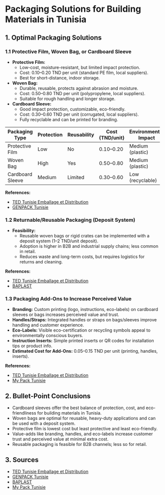 # Packaging Solutions for Building Materials in Tunisia

## 1. Optimal Packaging Solutions

### 1.1 Protective Film, Woven Bag, or Cardboard Sleeve
- **Protective Film:**
  - Low-cost, moisture-resistant, but limited impact protection.
  - Cost: 0.10–0.20 TND per unit (standard PE film, local suppliers).
  - Best for short-distance, indoor storage.
- **Woven Bag:**
  - Durable, reusable, protects against abrasion and moisture.
  - Cost: 0.50–0.80 TND per unit (polypropylene, local suppliers).
  - Suitable for rough handling and longer storage.
- **Cardboard Sleeve:**
  - Good impact protection, customizable, eco-friendly.
  - Cost: 0.30–0.60 TND per unit (corrugated, local suppliers).
  - Fully recyclable and can be printed for branding.

| Packaging Type   | Protection | Reusability | Cost (TND/unit) | Environmental Impact |
|-----------------|------------|-------------|-----------------|---------------------|
| Protective Film | Low        | No          | 0.10–0.20       | Medium (plastic)    |
| Woven Bag       | High       | Yes         | 0.50–0.80       | Medium (plastic)    |
| Cardboard Sleeve| Medium     | Limited     | 0.30–0.60       | Low (recyclable)    |

**References:**
- [TED Tunisie Emballage et Distribution](https://www.linkedin.com/company/tunisie-emballage-et-distribution)
- [GENPACK Tunisie](https://www.genpack.tn/general-packaging-tunisie/)

### 1.2 Returnable/Reusable Packaging (Deposit System)
- **Feasibility:**
  - Reusable woven bags or rigid crates can be implemented with a deposit system (1–2 TND/unit deposit).
  - Adoption is higher in B2B and industrial supply chains; less common in retail.
  - Reduces waste and long-term costs, but requires logistics for returns and cleaning.

**References:**
- [TED Tunisie Emballage et Distribution](https://www.linkedin.com/company/tunisie-emballage-et-distribution)
- [BAPLAST](http://baplast.com.tn)

### 1.3 Packaging Add-Ons to Increase Perceived Value
- **Branding:** Custom printing (logo, instructions, eco-labels) on cardboard sleeves or bags increases perceived value and trust.
- **Handles/Straps:** Integrated handles or straps on bags/sleeves improve handling and customer experience.
- **Eco-Labels:** Visible eco-certification or recycling symbols appeal to environmentally conscious buyers.
- **Instruction Inserts:** Simple printed inserts or QR codes for installation tips or product info.
- **Estimated Cost for Add-Ons:** 0.05–0.15 TND per unit (printing, handles, inserts).

**References:**
- [TED Tunisie Emballage et Distribution](https://www.linkedin.com/company/tunisie-emballage-et-distribution)
- [My Pack Tunisie](https://www.linkedin.com/company/mypack_tunisie)

## 2. Bullet-Point Conclusions
- Cardboard sleeves offer the best balance of protection, cost, and eco-friendliness for building materials in Tunisia.
- Woven bags are optimal for reusable, heavy-duty applications and can be used with a deposit system.
- Protective film is lowest cost but least protective and least eco-friendly.
- Value-adds like branding, handles, and eco-labels increase customer trust and perceived value at minimal extra cost.
- Reusable packaging is feasible for B2B channels; less so for retail.

## 3. Sources
- [TED Tunisie Emballage et Distribution](https://www.linkedin.com/company/tunisie-emballage-et-distribution)
- [GENPACK Tunisie](https://www.genpack.tn/general-packaging-tunisie/)
- [BAPLAST](http://baplast.com.tn)
- [My Pack Tunisie](https://www.linkedin.com/company/mypack_tunisie) 
